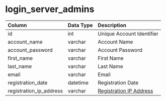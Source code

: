 # login\_server\_admins

| Column | Data Type | Description |
| :--- | :--- | :--- |
| id | int | Unique Account Identifier |
| account\_name | varchar | Account Name |
| account\_password | varchar | Account Password |
| first\_name | varchar | First Name |
| last\_name | varchar | Last Name |
| email | varchar | Email |
| registration\_date | datetime | Registration Date |
| registration\_ip\_address | varchar | [Registration IP Address](../../../schema/categories/account/account_ip.md) |

